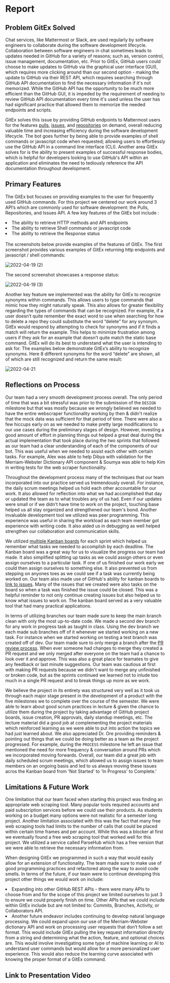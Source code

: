 # Report

## Problem GitEx Solved
  Chat services, like Mattermost or Slack, are used regularly by software engineers to collaborate during the software development lifecycle. Collaboration between software engineers in chat sometimes leads to updates needed in GitHub for a variety of reasons; such as, version control, issue management, documentation, etc. Prior to GitEx, GitHub users could choose to make updates to GitHub via the graphical user interface (GUI), which requires more clicking around than our second option - making the update to GitHub via their REST API, which requires searching through GitHub API documentation to find the necessary information if it's not memorized. While the GitHub API has the opportunity to be much more efficient than the GitHub GUI, it is impeded by the requirement of needing to review GitHub API documentation every time it's used unless the user has had significant practice that allowed them to memorize the needed endpoints and scripts.

  GitEx solves this issue by providing GitHub endpoints to Mattermost users for the features [pulls](https://docs.github.com/en/rest/pulls/pulls), [issues](https://docs.github.com/en/rest/issues/issues), and [repositories](https://docs.github.com/en/rest/repos/repos) on demand, overall reducing valuable time and increasing efficiency during the software development lifecycle. The bot goes further by being able to provide examples of shell commands or javascript code when requested; allowing users to effortlessly use the GitHub API in a command line interface (CLI). Another area GitEx solves for is the ability to present examples of successful response bodies, which is helpful for developers looking to use GitHub's API within an application and eliminates the need to tediously reference the API documentation throughout development.

## Primary Features
  The GitEx bot focuses on providing examples to the user for frequently used GitHub commands. For this project we centered our work around 3 API’s which are commonly used for software development: the Pulls, Repositories, and Issues API. A few key features of the GitEx bot include : 
<li>The ability to retrieve HTTP methods and API endpoints </li>
<li>The ability to retrieve Shell commands or javascript code </li>
<li>The ability to retrieve the Response status </li><br>
The screenshots below provide examples of the features of GitEx. The first screenshot provides various examples of GitEx returning http endpoints and javascript / shell commands:<br>

 ![2022-04-19 (2)](https://media.github.ncsu.edu/user/23443/files/fcd2d82d-d6b5-4835-ab65-ea9bef9c8ad3)

The second screenshot showcases a response status:

 ![2022-04-19 (3)](https://media.github.ncsu.edu/user/23443/files/14d7101d-8cb7-4ba8-b110-4589d2535c20)

  Another key feature we implemented was the ability for GitEx to recognize synonyms within commands. This allows users to type commands that mimic how they might naturally speak. This also allows for greater flexibility regarding the types of commands that can be recognized. For example, if a user doesn’t quite remember the exact word to use when searching for how to delete a repo they could substitute the word “delete” for any synonym. GitEx would respond by attempting to check for synonyms and if it finds a match will return the example. This helps to minimize frustration among users if they ask for an example that doesn’t quite match the static base command. GitEx will do its best to understand what the user is intending to ask for. The examples below demonstrate GitEx’s ability to recognize synonyms. Here 8 different synonyms for the word “delete” are shown, all of which are still recognized and return the same result:<br>
  
  ![2022-04-21](https://media.github.ncsu.edu/user/23443/files/6e1d034d-2013-4557-a182-43a729f87d0b)

## Reflections on Process
Our team had a very smooth development process overall. The only period of time that was a bit stressful was prior to the submission of the `DESIGN` milestone but that was mostly because we wrongly believed we needed to have the entire webscraper functionality working by then & didn't realize that the mock data was sufficient for that period of time. There were also a few hiccups early on as we needed to make pretty large modifications to our use cases during the preliminary stages of design. However, investing a good amount of effort in planning things out helped a great deal during the actual implementation that took place during the two sprints that followed as our team had a clear understanding of each of the components of our bot. This was useful when we needed to assist each other with certain tasks. For example, Alex was able to help Dibya with validation for the Merriam-Webster Dictionary API component & Soumya was able to help Kim in writing tests for the web scraper functionality.
 
Throughout the development process many of the techniques that our team incorporated into our practice served us tremendously overall. For instance, the daily scrum meetings helped us hold each other accountable for our work. It also allowed for reflection into what we had accomplished that day or updated the team as to what troubles any of us had. Even if our updates were small or if we didn’t have time to work on the project, touching base helped us all stay organized and strengthened our team's bond. Another invaluable development tool we utilized was peer programming. This experience was useful in sharing the workload as each team member got experience with writing code. It also aided us in debugging as well helped strengthen our collaboration and communication skills.

We utilized <a href="https://github.ncsu.edu/csc510-s2022/CSC510-17/projects?query=is%3Aclosed" target="_blank">multiple Kanban boards</a> for each sprint which helped us remember what tasks we needed to accomplish by each deadline. The Kanban board was a great way for us to visualize the progress our team had made. It also simplified splitting up tasks as we could assign others or even assign ourselves to a particular task. If one of us finished our work early we could then assign ourselves to something else. It also prevented us from stepping on anyones toes as we could see if a task was currently being worked on. Our team also made use of GitHub's ability for kanban boards to <a href="https://github.ncsu.edu/csc510-s2022/CSC510-17/issues?q=is%3Aissue+is%3Aclosed" target="_blank">link to issues</a>. Many of the issues that we created were also tasks on the board so when a task was finished the issue could be closed. This was a helpful reminder to not only continue creating issues but also helped us to know what issues to work on. The kanban board served as a very valuable tool that had many practical applications.

In terms of utilizing branches our team made sure to keep the main branch clean with only the most up-to-date code. We made a second dev branch for any work in progress task as taught in class. Using the dev branch we each made sub branches off of it whenever we started working on a new task. For instance when we started working on testing a test branch was created off of dev. Our team made sure to only merge a branch after the <a href="https://github.ncsu.edu/csc510-s2022/CSC510-17/pulls?q=is%3Apr+is%3Aclosed" target="_blank">PR review process</a>. When ever someone had changes to merge they created a PR request and we only merged after everyone on the team had a chance to look over it and approve. This was also a great place for teamates to give any feedback or last minute suggestions. Our team was cautious at first with making PR requests because we didn't want to merge any unfinished or broken code, but as the sprints continued we learned not to inlude too much in a single PR request and to break things up more as we work.

We believe the project in its entirety was structured very well as it took us through each major stage present in the development of a product with the five milestones we to complete over the course of the semester. We were able to learn about good scrum practices in lecture & given the chance to utilize them during the project by taking advantage of GitHub project boards, issue creation, PR approvals, daily standup meetings, etc. The lecture material did a good job at complementing the project materials which reinforced learning as we were able to put into action the topics we had just learned about. We also appreciated Dr. Ore providing reminders & pointing out things that we could be doing better as a team as the project progressed. For example, during the `PROCESS` milestone he left an issue that mentioned the need for more frequency & conversation around PRs which we incorporated moving forwards. Overall, our team did a great job with daily scheduled scrum meetings, which allowed us to assign issues to team members on an ongoing basis and led to us always moving these issues acros the Kanban board from 'Not Started' to 'In Progress' to Complete.'

## Limitations & Future Work
One limitation that our team faced when starting this project was finding an appropriate web scraping tool. Many popular tools required accounts and paid subscription services before we could use their products. As students working on a budget many options were not realistic for a semester long project. Another limitation associated with this was the fact that many free web scraping tools had limits to the number of calls that could be placed within certain time frames and per account. While this was a blocker at first we eventually found a free web scraping tool that worked well for this project. We utilized a service called ParseHub which has a free version that we were able to retrieve the necessary information from.
 
When designing GitEx we programmed in such a way that would easily allow for an extension of functionality. The team made sure to make use of good programming practices and refactored along the way to avoid code smells. In terms of the future, if our team were to continue developing this project other things we would work on include: 

<li>Expanding into other GitHub REST APIs - there were many APIs to choose from and for the scope of this project we limited ourselves to just 3 to ensure we could properly finish on time. Other APIs that we could include within GitEx include but are not limited to:  Commits, Branches, Activity, or Collaborators API.</li>
<li>Another future endeavor includes continuing to develop natural language processing. We could expand upon our use of the Merriam-Webster dictionary API and work on processing user requests that don’t follow a set format. This would include GitEx pulling the key request information directly from a string and determining what the action, feature, and optional choices are. This would involve investigating some type of machine learning or AI to understand user commands but would allow for a more personalized user experience. This would also reduce the learning curve associated with knowing the proper format of a GitEx command.</li>
 

## Link to Presentation Video

